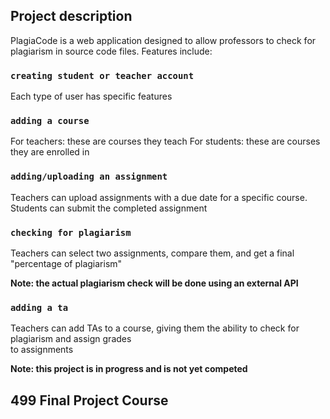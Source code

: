 ## Project description

PlagiaCode is a web application designed to allow professors to check for plagiarism in source code files. 
Features include:

### `creating student or teacher account`

Each type of user has specific features

### `adding a course`

For teachers: these are courses they teach
For students: these are courses they are enrolled in

### `adding/uploading an assignment`

Teachers can upload assignments with a due date for a specific course.<br/> 
Students can submit the completed assignment 

### `checking for plagiarism`

Teachers can select two assignments, compare them, and get a final <br/>
"percentage of plagiarism" 

**Note: the actual plagiarism check will be done using an external API**

### `adding a ta`
Teachers can add TAs to a course, giving them the ability to check for plagiarism and assign grades <br/>
to assignments

**Note: this project is in progress and is not yet competed**

## 499 Final Project Course

